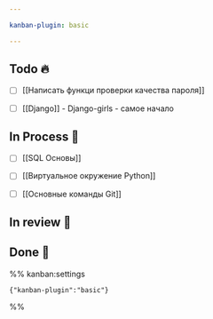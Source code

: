 ```yaml
---

kanban-plugin: basic

---
```


## Todo 🔥

- [ ] [[Написать функци проверки качества пароля]]
- [ ] [[Django]] - Django-girls - самое начало


## In Process 🍉

- [ ] [[SQL Основы]]
- [ ] [[Виртуальное окружение Python]]
- [ ] [[Основные команды Git]]


## In review 🥇



## Done 🤽





%% kanban:settings
```
{"kanban-plugin":"basic"}
```
%%
